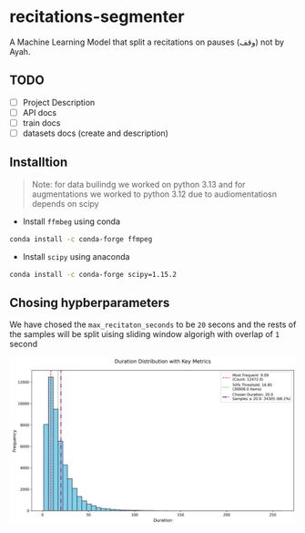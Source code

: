 # recitations-segmenter

A Machine Learning Model that split a recitations on pauses (وقف) not by Ayah.

## TODO
* [ ] Project Description
* [ ] API docs
* [ ] train docs
* [ ] datasets docs (create and description)

## Installtion

> Note: for data builindg we worked on python 3.13 and for augmentations we worked to python 3.12 due to audiomentatiosn depends on scipy

* Install `ffmbeg` using conda

```bash
conda install -c conda-forge ffmpeg
```

* Install `scipy` using anaconda

```bash
conda install -c conda-forge scipy=1.15.2
```

## Chosing hypberparameters

We have chosed the `max_recitaton_seconds` to be `20` secons and the rests of the samples will be split uising sliding window algorigh with overlap of `1` second

![durations-fig](./assets/durations_histogram.png)

